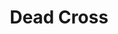---
title: "Dead Cross"
summary: "Hardcore band formed by Dave Lombardo , Justin Pearson , Michael Crain , and Gabe Serbian in late 2015. Serbian departed the group in 2016 while they were recording in order to focus on his family. Lombardo was able to recruit vocalist Mike Patton to replace him and the group's debut album was released in August of 2017."
image: "dead-cross.jpg"
apple_music_artist_url: "https://music.apple.com/gb/artist/dead-cross/1227937413"
wikipedia_url: "https://en.wikipedia.org/wiki/Dead_Cross"
---